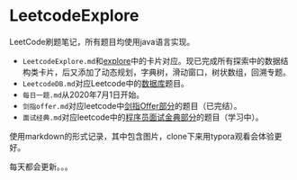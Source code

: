 # LeetcodeExplore

LeetCode刷题笔记，所有题目均使用java语言实现。

- `LeetcodeExplore.md`和[explore](https://leetcode-cn.com/explore/)中的卡片对应。现已完成所有探索中的数据结构类卡片，后又添加了动态规划，字典树，滑动窗口，树状数组，回溯专题。
- `LeetcodeDB.md`对应Leetcode中的[数据库](https://leetcode-cn.com/problemset/database/)题目。
- `每日一题.md`从2020年7月1日开始。
- `剑指offer.md`对应leetcode中[剑指Offer部分](https://leetcode-cn.com/problemset/lcof/)的题目（已完结）。
- `面试经典.md`对应leetcode中的[程序员面试金典部分](https://leetcode-cn.com/problemset/lcci/)的题目（学习中）。

使用markdown的形式记录，其中包含图片，clone下来用typora观看会体验更好。

每天都会更新。。。


